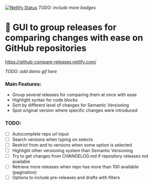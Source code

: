 [![Netlify Status](https://api.netlify.com/api/v1/badges/326eb771-b2ab-415d-9c05-f9ee4417b359/deploy-status)](https://app.netlify.com/sites/github-compare-releases/deploys)
_TODO: include more badges_

# 🧶 GUI to group releases for comparing changes with ease on GitHub repositories

https://github-compare-releases.netlify.com/

_TODO: add demo gif here_

### Main Features:

- Group several releases for comparing them at once with ease
- Highlight syntax for code blocks
- Sort by different level of changes for Semantic Versioning
- Spot original version where specific changes were introduced

### TODO:

- [ ] Autocomplete repo url input
- [ ] Search versions when typing on selects
- [ ] Restrict from and to versions when some option is selected
- [ ] Highlight other versioning system than Semantic Versioning
- [ ] Try to get changes from CHANGELOG.md if repository releases not available
- [ ] Retrieve more releases when repo has more than 100 available (pagination)
- [ ] Options to include pre-releases and drafts with filters
